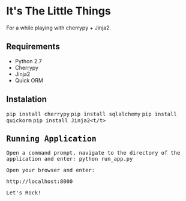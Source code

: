 It's The Little Things
===================

For a while playing with cherrypy + Jinja2.

Requirements
-----------

 - Python 2.7
 - Cherrypy
 - Jinja2
 - Quick ORM


Instalation
----------

<tt> pip install cherrypy</tt>
<tt> pip install sqlalchemy</tt>
<tt> pip install quickorm</tt>
<tt> pip install Jinja2<t/t>


Running Application
-----------------

Open a command prompt, navigate to the directory of the application and enter:
<tt>python run_app.py</tt>

Open your browser and enter:

  http://localhost:8000



Let's Rock!
